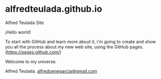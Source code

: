# alfredteulada.github.io
Alfred Teulada Site

¡Hello world!

To start with GitHub and learn more about it, i'm going to create and show you all the process about my new web site, 
using the GitHub pages. (https://pages.github.com/) 

Welcome to my universe.

Alfred Teulada.
alfredoenegarcia@gmail.com
